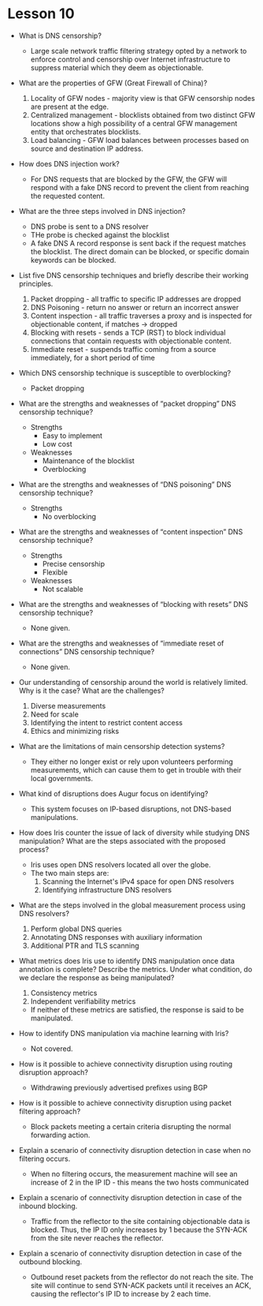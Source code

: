 # Lesson 10

* What is DNS censorship?

  * Large scale network traffic filtering strategy opted by a network to enforce
  control and censorship over Internet infrastructure to suppress material
  which they deem as objectionable.

* What are the properties of GFW (Great Firewall of China)?

  1. Locality of GFW nodes - majority view is that GFW censorship nodes are
  present at the edge.
  2. Centralized management - blocklists obtained from two distinct GFW
  locations show a high possibility of a central GFW management entity that
  orchestrates blocklists.
  3. Load balancing - GFW load balances between processes based on source and
  destination IP address.

* How does DNS injection work?

  * For DNS requests that are blocked by the GFW, the GFW will respond with a
  fake DNS record to prevent the client from reaching the requested content.

* What are the three steps involved in DNS injection?

  * DNS probe is sent to a DNS resolver
  * THe probe is checked against the blocklist
  * A fake DNS A record response is sent back if the request matches the
  blocklist. The direct domain can be blocked, or specific domain keywords can
  be blocked.

* List five DNS censorship techniques and briefly describe their working
principles.

  1. Packet dropping - all traffic to specific IP addresses are dropped
  2. DNS Poisoning - return no answer or return an incorrect answer
  3. Content inspection - all traffic traverses a proxy and is inspected for
  objectionable content, if matches -> dropped
  4. Blocking with resets - sends a TCP (RST) to block individual connections
  that contain requests with objectionable content.
  5. Immediate reset - suspends traffic coming from a source immediately, for
  a short period of time

* Which DNS censorship technique is susceptible to overblocking?

  * Packet dropping

* What are the strengths and weaknesses of “packet dropping” DNS censorship
technique?

  * Strengths
    * Easy to implement
    * Low cost
  * Weaknesses
    * Maintenance of the blocklist
    * Overblocking

* What are the strengths and weaknesses of “DNS poisoning” DNS censorship
technique?

  * Strengths
    * No overblocking

* What are the strengths and weaknesses of “content inspection” DNS censorship
technique?

  * Strengths
    * Precise censorship
    * Flexible
  * Weaknesses
    * Not scalable

* What are the strengths and weaknesses of “blocking with resets” DNS censorship
technique?

  * None given.

* What are the strengths and weaknesses of “immediate reset of connections” DNS
censorship technique?

  * None given.

* Our understanding of censorship around the world is relatively limited. Why is
it the case? What are the challenges?

  1. Diverse measurements
  2. Need for scale
  3. Identifying the intent to restrict content access
  4. Ethics and minimizing risks

* What are the limitations of main censorship detection systems?

  * They either no longer exist or rely upon volunteers performing measurements,
  which can cause them to get in trouble with their local governments.

* What kind of disruptions does Augur focus on identifying?

  * This system focuses on IP-based disruptions, not DNS-based manipulations.

* How does Iris counter the issue of lack of diversity while studying DNS
manipulation? What are the steps associated with the proposed process?

  * Iris uses open DNS resolvers located all over the globe.
  * The two main steps are:
    1. Scanning the Internet's IPv4 space for open DNS resolvers
    2. Identifying infrastructure DNS resolvers

* What are the steps involved in the global measurement process using DNS
resolvers?

  1. Perform global DNS queries
  2. Annotating DNS responses with auxiliary information
  3. Additional PTR and TLS scanning

* What metrics does Iris use to identify DNS manipulation once data annotation
is complete? Describe the metrics. Under what condition, do we declare the
response as being manipulated?

  1. Consistency metrics
  2. Independent verifiability metrics

  * If neither of these metrics are satisfied, the response is said to be
  manipulated.

* How to identify DNS manipulation via machine learning with Iris?

  * Not covered.

* How is it possible to achieve connectivity disruption using routing disruption
approach?

  * Withdrawing previously advertised prefixes using BGP

* How is it possible to achieve connectivity disruption using packet filtering
approach?

  * Block packets meeting a certain criteria disrupting the normal forwarding
  action.

* Explain a scenario of connectivity disruption detection in case when no
filtering occurs.

  * When no filtering occurs, the measurement machine will see an increase of
  2 in the IP ID - this means the two hosts communicated

* Explain a scenario of connectivity disruption detection in case of the inbound
blocking.

  * Traffic from the reflector to the site containing objectionable data is
  blocked. Thus, the IP ID only increases by 1 because the SYN-ACK from the
  site never reaches the reflector.

* Explain a scenario of connectivity disruption detection in case of the
outbound blocking.

  * Outbound reset packets from the reflector do not reach the site. The site
  will continue to send SYN-ACK packets until it receives an ACK, causing the
  reflector's IP ID to increase by 2 each time.